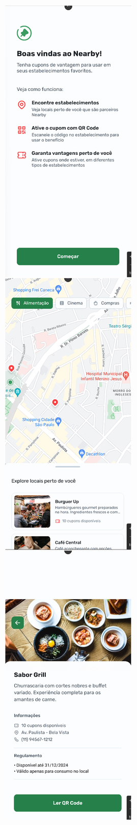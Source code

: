 ![Screenshot 01](https://github.com/oadcavalcante/nearby-react-native/blob/main/assets/images/Captura%20de%20tela%202024-12-15%20143746.png)
![Screenshot 02](https://github.com/oadcavalcante/nearby-react-native/blob/main/assets/images/Captura%20de%20tela%202024-12-15%20143753.png)
![Screenshot 03](https://github.com/oadcavalcante/nearby-react-native/blob/main/assets/images/Captura%20de%20tela%202024-12-15%20143810.png)
